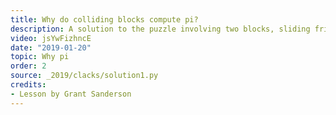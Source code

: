 ```yaml
---
title: Why do colliding blocks compute pi?
description: A solution to the puzzle involving two blocks, sliding fricionlessly, where the number of collisions mysteriously computes pi
video: jsYwFizhncE
date: "2019-01-20"
topic: Why pi
order: 2
source: _2019/clacks/solution1.py
credits:
- Lesson by Grant Sanderson
---
```

